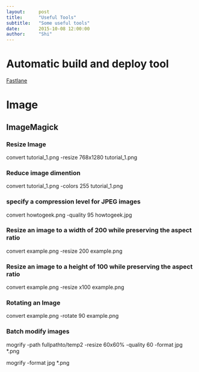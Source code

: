 ```yaml
---
layout:     post
title:      "Useful Tools"
subtitle:   "Some useful tools"
date:       2015-10-08 12:00:00
author:     "Shi"
---
```




# Automatic build and deploy tool

[Fastlane](https://fastlane.tools/)



# Image

## ImageMagick

### Resize Image

convert tutorial_1.png -resize 768x1280 tutorial_1.png 

### Reduce image dimention

convert tutorial_1.png -colors 255 tutorial_1.png 

### specify a compression level for JPEG images

convert howtogeek.png -quality 95 howtogeek.jpg

### Resize an image to a width of 200 while preserving the aspect ratio

convert example.png -resize 200 example.png

### Resize an image to a height of 100 while preserving the aspect ratio

convert example.png -resize x100 example.png

### Rotating an Image

convert example.png -rotate 90 example.png

### Batch modify images

mogrify -path fullpathto/temp2 -resize 60x60% -quality 60 -format jpg *.png

mogrify -format jpg *.png


## 



## 



